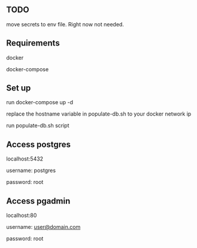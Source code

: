 ## TODO

move secrets to env file. Right now not needed.

## Requirements

docker

docker-compose

## Set up

run docker-compose up -d

replace the hostname variable in populate-db.sh to your docker network ip

run populate-db.sh script

## Access postgres

localhost:5432

username: postgres

password: root

## Access pgadmin

localhost:80

username: user@domain.com

password: root
